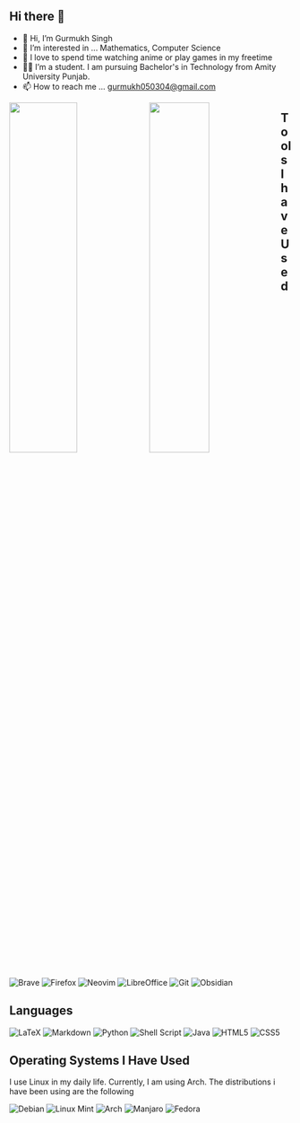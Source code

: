 ## Hi there 👋

<!--
**Gurmukh-Singh-4253/Gurmukh-Singh-4253** is a ✨ _special_ ✨ repository because its `README.md` (this file) appears on your GitHub profile.

Here are some ideas to get you started:

- 🔭 I’m currently working on ...
- 🌱 I’m currently learning ...
- 👯 I’m looking to collaborate on ...
- 🤔 I’m looking for help with ...
- 💬 Ask me about ...
- 📫 How to reach me: ...
- 😄 Pronouns: ...
- ⚡ Fun fact: ...
-->
- 👋 Hi, I’m Gurmukh Singh
- 👀 I’m interested in ... Mathematics, Computer Science
- 🌱 I love to spend time watching anime or play games in my freetime
- 👨‍💻 I’m a student. I am pursuing Bachelor's in Technology from Amity University Punjab. 
- 📫 How to reach me ... gurmukh050304@gmail.com
<!-- 🔗 You can check out my [website](https://sohamch08.github.io/) -->


<img align="left" width="49%" height="40%" src="https://github-readme-stats.vercel.app/api?username=Gurmukh-Singh-4253&show_icons=true&theme=tokyonight&hide_border=true"/>
<img align="left" width="46%" height="40%" src="https://github-readme-stats.vercel.app/api/top-langs/?username=Gurmukh-Singh-4253&theme=tokyonight&hide_border=false&include_all_commits=true&count_private=false&layout=compact&hide_border=true"/>

## Tools I have Used 
![Brave](https://img.shields.io/badge/Brave-FB542B?style=for-the-badge&logo=Brave&logoColor=white)
![Firefox](https://img.shields.io/badge/Firefox-FB542B?style=for-the-badge&logo=Firefox&logoColor=white)
![Neovim](https://img.shields.io/badge/NeoVim-%2357A143.svg?&style=for-the-badge&logo=neovim&logoColor=white)
![LibreOffice](https://img.shields.io/badge/LibreOffice-%2318A303?style=for-the-badge&logo=LibreOffice&logoColor=white)
![Git](https://img.shields.io/badge/git-%23F05033.svg?style=for-the-badge&logo=git&logoColor=white)
![Obsidian](https://img.shields.io/badge/Obsidian-%23483699.svg?style=for-the-badge&logo=obsidian&logoColor=white)

## Languages
![LaTeX](https://img.shields.io/badge/latex-%23008080.svg?style=for-the-badge&logo=latex&logoColor=white)
![Markdown](https://img.shields.io/badge/markdown-%23000000.svg?style=for-the-badge&logo=markdown&logoColor=white)
![Python](https://img.shields.io/badge/python-3670A0?style=for-the-badge&logo=python&logoColor=ffdd54)
![Shell Script](https://img.shields.io/badge/shell_script-%23121011.svg?style=for-the-badge&logo=gnu-bash&logoColor=white)
![Java](https://img.shields.io/badge/java-%23ED8B00.svg?style=for-the-badge&logo=openjdk&logoColor=white)
![HTML5](https://img.shields.io/badge/html5-%23E34F26.svg?style=for-the-badge&logo=html5&logoColor=white)
![CSS5](https://img.shields.io/badge/css5-%231572B6.svg?style=for-the-badge&logo=css5&logoColor=white)

## Operating Systems I Have Used
I use Linux in my daily life. Currently, I am using Arch. The distributions i have been using are the following

![Debian](https://img.shields.io/badge/Debian-D70A53?style=for-the-badge&logo=debian&logoColor=white)
![Linux Mint](https://img.shields.io/badge/Linux%20Mint-87CF3E?style=for-the-badge&logo=Linux%20Mint&logoColor=white)
![Arch](https://img.shields.io/badge/Arch%20Linux-1793D1?logo=arch-linux&logoColor=fff&style=for-the-badge)
![Manjaro](https://img.shields.io/badge/Manjaro-35BF5C?style=for-the-badge&logo=Manjaro&logoColor=white)
![Fedora](https://img.shields.io/badge/Fedora-294172?style=for-the-badge&logo=fedora&logoColor=white)
